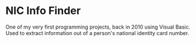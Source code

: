 # NIC Info Finder

One of my very first programming projects, back in 2010 using Visual Basic. Used to extract information out of a person's national identity card number. 
